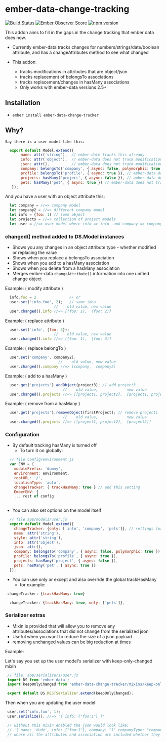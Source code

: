 # ember-data-change-tracking

[![Build Status](https://secure.travis-ci.org/danielspaniel/ember-data-change-tracker.png?branch=master)](http://travis-ci.org/danielspaniel/ember-data-change-tracker) [![Ember Observer Score](http://emberobserver.com/badges/ember-data-change-tracker.svg)](http://emberobserver.com/addons/ember-data-change-tracker) [![npm version](https://badge.fury.io/js/ember-data-change-tracker.svg)](http://badge.fury.io/js/ember-data-change-tracker)

This addon aims to fill in the gaps in the change tracking that ember data does now.
 - Currently ember-data tracks changes for numbers/strings/date/boolean attribute,
  and has a changeAttributes method to see what changed

 - This addon:
    - tracks modifications in attributes that are object/json
    - tracks replacement of belongsTo associations
    - tracks replacement/changes in hasMany associations
    - Only works with ember-data versions 2.5+

## Installation

* `ember install ember-data-change-tracker`

## Why?

    Say there is a user model like this:

```javascript
  export default Model.extend({
       name: attr('string'),  // ember-date tracks this already   
       info: attr('object'),  // ember-data does not track modifications
       json: attr(),          // ember-data does not track modifications if this is object
       company: belongsTo('company', { async: false, polymorphic: true }),  // ember-data does not track replacement
       profile: belongsTo('profile', { async: true }), // ember-data does not track replacement
       projects: hasMany('project', { async: false }), // ember-data does not track additions/deletions
       pets: hasMany('pet', { async: true }) // ember-data does not track additions/deletions
   });
```

   And you have a user with an object attribute this:

```javascript
  let company = //=> company model
  let company2 = //=> different company model
  let info = {foo: 1) // some object
  let projects = //=> collection of project models
  let user = //=> user model where info => info  and company => company
```

### changed() method added to DS.Model instances
  -  Shows you any changes in an object attribute type
    - whether modified or replacing the value  
  - Shows when you replace a belongsTo association
  - Shows when you add to a hasMany association
  - Shows when you delete from a hasMany association
  - Merges ember-data `changeAttribute()` information into one unified change object

Example: ( modify attribute )
```javascript
  info.foo = 2               // or
  user.set('info.foo', 2);   // same idea
                      //    old value, new value      
  user.changed().info //=> [{foo: 1),  {foo: 2)]
```

Example: ( replace attribute )
```javascript
  user.set('info', {foo: 3});
                      //    old value, new value      
  user.changed().info //=> [{foo: 1),  {foo: 3)]
```

Example: ( replace belongTo )
```javascript
  user.set('company', company2);  
                        //    old value, new value      
  user.changed().company //=> [company,  company2]
```

Example: ( add to a hasMany )
```javascript    
  user.get('projects').addObject(project3); // add project3
                          //    old value,             new value      
  user.changed().projects //=> [[project1, project2],  [project1, project2, project3]]
```

Example: ( remove from a hasMany )
```javascript      
  user.get('projects').removeObject(firstProject); // remove project1
                          //    old value,             new value      
  user.changed().projects //=> [[project1, project2],  [project2]]
```

### Configuration
  - By default tracking hasMany is turned off 
    - To turn it on globally:

```javascript
  // file config/environment.js
  var ENV = {
    modulePrefix: 'dummy',
    environment: environment,
    rootURL: '/',
    locationType: 'auto',
    changeTracker: { trackHasMany: true } // add this setting
    EmberENV: {
    ... rest of config
   
```
  - You can also set options on the model itself
    
```javascript
  // file app/models/user.js
  export default Model.extend({
    changeTracker: {only: ['info', 'company', 'pets']}, // settings for this model
    name: attr('string'),
    style: attr('string'),
    info: attr('object'),
    json: attr(),
    company: belongsTo('company', { async: false, polymorphic: true }),
    profile: belongsTo('profile', { async: true }),
    projects: hasMany('project', { async: false }),
    pets: hasMany('pet', { async: true })
  });
```
  - You can use only or except and also override the global trackHasMany
    - for example: 
```javascript
 changeTracker: {trackHasMany: true} 
 ```    
```javascript 
  changeTracker: {trackHasMany: true, only: ['pets']}, 
```   
    

### Serializer extras
  - Mixin is provided that will allow you to remove any attributes/associations
   that did not change from the serialized json
  - Useful when you want to reduce the size of a json payload
   - removing unchanged values can be big reduction at times

 Example:  

  Let's say you set up the user model's serializer with keep-only-changed mixin  

 ```javascript
  // file: app/serializers/user.js
  import DS from 'ember-data';
  import keepOnlyChanged from 'ember-data-change-tracker/mixins/keep-only-changed';

  export default DS.RESTSerializer.extend(keepOnlyChanged);
 ```

  Then when you are updating the user model
 ```javascript
  user.set('info.foo', 1);
  user.serialize(); //=> '{ info: {"foo:1"} }'

  // without this mixin enabled the json would look like:
  // '{ name: 'dude', info: {"foo:1"}, company: "1" companyType: "company"', profile: "1" }'
  // where all the attributes and association are included whether they changed or not
 ```
